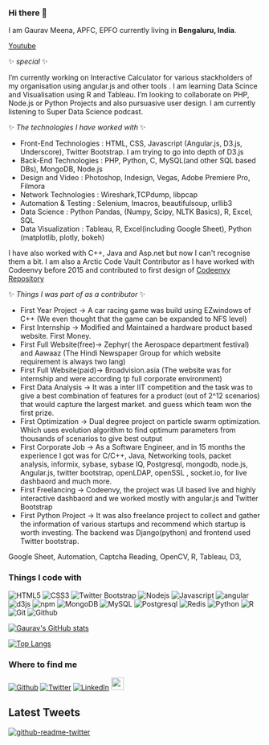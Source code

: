 ### Hi there 👋

<p>I am Gaurav Meena, APFC, EPFO currently living in <b>Bengaluru, India</b>. </p>

[Youtube](https://www.youtube.com/playlist?list=PLYc0L7KnQ0W2iRLYBktNK_94BBRZcTaDF)

 ✨ _special_ ✨ 
 
 I’m currently working on Interactive Calculator for various stackholders of my organisation using angular.js and other tools . I am learning Data Scince and Visualisation using R and Tableau. I’m looking to collaborate on PHP, Node.js or Python Projects and also pursuasive user design. I am currently listening to Super Data Science podcast.
 

 ✨ _The technologies I have worked with_ ✨
 - Front-End Technologies : HTML, CSS, Javascript (Angular.js, D3.js, Underscore), Twitter Bootstrap. I am trying to go into depth of D3.js 
 - Back-End Technologies  : PHP, Python, C, MySQL(and other SQL based DBs), MongoDB, Node.js
 - Design and Video       : Photoshop, Indesign, Vegas, Adobe Premiere Pro, Filmora
 - Network Technologies   : Wireshark,TCPdump, libpcap
 - Automation & Testing   : Selenium, Imacros, beautifulsoup, urllib3
 - Data Science           : Python Pandas, (Numpy, Scipy, NLTK Basics), R, Excel, SQL
 - Data Visualization     : Tableau, R, Excel(including Google Sheet), Python (matplotlib, plotly, bokeh)

I have also worked with C++, Java and Asp.net but now I can't recognise them a bit. I am also a Arctic Code Vault Contributor as I have worked with Codeenvy before 2015 and contributed to first design of [Codeenvy Repository](https://github.com/codenvy/codenvy)

✨ _Things I was part of as a contributor_ ✨
 - First Year Project      -> A car racing game was build using EZwindows of C++ (We even thought that the game can be expanded to NFS level)
 - First Internship        -> Modified and Maintained a hardware product based website. First Money.
 - First Full Website(free)-> Zephyr( the Aerospace department festival) and Aawaaz (The Hindi Newspaper Group for which website requirement is always two lang)
 - First Full Website(paid)-> Broadvision.asia (The website was for internship and were according tp full corporate environment)
 - First Data Analysis     -> It was a inter IIT competition and the task was to give a best combination of features for a product (out of 2^12 scenarios) that would capture the largest market. and guess which team won the first prize.
 - First Optimization      -> Dual degree project on particle swarm optimization. Which uses evolution algorithm to find optimum parameters from thousands of scenarios to give best output
 - First Corporate Job     -> As a Software Engineer, and in 15 months the experience I got was for C/C++, Java, Networking tools, packet analysis, informix, sybase, sybase IQ, Postgresql, mongodb, node.js, Angular.js, twitter bootstrap, openLDAP, openSSL , socket.io, for live dashbaord and much more.
 - First Freelancing       -> Codeenvy, the project was UI based live and highly interactive dashbaord and we worked mostly with angular.js and Twitter Bootstrap
 - First Python Project    -> It was also freelance project to collect and gather the information of various startups and recommend which startup is worth investing. The backend was Django(python) and frontend used Twitter bootstrap.

Google Sheet, Automation, Captcha Reading, OpenCV, R, Tableau, D3, 
     

<h3>Things I code with</h3>
<p>
  <img alt="HTML5" src="https://img.shields.io/badge/-HTML5-E34F26?style=flat-square&logo=html5&logoColor=white" />
  <img alt="CSS3" src="https://img.shields.io/badge/-CSS3-1572B6?style=flat-square&logo=css3" />
  <img alt="Twitter Bootstrap" src="https://img.shields.io/badge/-Bootstrap-563D7C?style=flat-square&logo=bootstrap" />
  <img alt="Nodejs" src="https://img.shields.io/badge/-Nodejs-43853d?style=flat-square&logo=Node.js&logoColor=white" />
  <img alt="Javascript" src="https://img.shields.io/badge/-JavaScript-black?style=flat-square&logo=javascript" />
  <img alt="angular" src="https://img.shields.io/badge/-Angular-DD0031?style=flat-square&logo=angular&logoColor=white" />
  <img alt="d3js" src="https://img.shields.io/badge/-D3.js-F9A03C?style=flat-square&logo=d3.js&logoColor=white" />
  <img alt="npm" src="https://img.shields.io/badge/-NPM-CB3837?style=flat-square&logo=npm&logoColor=white" />
  
  <img alt="MongoDB" src="https://img.shields.io/badge/-MongoDB-13aa52?style=flat-square&logo=mongodb&logoColor=white" />
  <img alt="MySQL" src="https://img.shields.io/badge/-MySQL-black?style=flat-square&logo=mysql" />
  <img alt="Postgresql" src="https://img.shields.io/badge/-PostgreSQL-336791?style=flat-square&logo=postgresql" />
  <img alt="Redis" src="https://img.shields.io/badge/-Redis-black?style=flat-square&logo=Redis" />
  

  <img alt="Python" src="https://img.shields.io/badge/-Python-black?style=flat-square&logo=Python" />
  <img alt="R" src="https://img.shields.io/badge/-R-276DC3?style=flat-square&logo=R&logoColor=white" />
  
  
  <img alt="Git" src="https://img.shields.io/badge/-Git-black?style=flat-square&logo=git" />
  <img alt="Github" src="https://img.shields.io/badge/-GitHub-181717?style=flat-square&logo=github" />
  
  
</p>

[![Gaurav's GitHub stats](https://github-readme-stats.vercel.app/api?username=gauravmeena0708)](https://github.com/gauravmeena0708/)



[![Top Langs](https://github-readme-stats.vercel.app/api/top-langs/?username=gauravmeena0708&layout=compact)](https://github.com/gauravmeena0708)

<h3>Where to find me</h3>
<p>	
	<a href="https://github.com/gauravmeena0708" target="_blank"><img alt="Github" src="https://img.shields.io/badge/GitHub-%2312100E.svg?&style=for-the-badge&logo=Github&logoColor=white" /></a> 
	<a href="https://twitter.com/gauravmeena0708" target="_blank"><img alt="Twitter" src="https://img.shields.io/badge/twitter-%231DA1F2.svg?&style=for-the-badge&logo=twitter&logoColor=white" /></a> 
	<a href="https://www.linkedin.com/in/gauravmeena0708" target="_blank"><img alt="LinkedIn" src="https://img.shields.io/badge/linkedin-%230077B5.svg?&style=for-the-badge&logo=linkedin&logoColor=white" /></a>
	<a href="https://www.instagram.com/gauravmeena0708/"><img src="https://img.shields.io/badge/instagram-%23E4405F.svg?&style=for-the-badge&logo=instagram&logoColor=white" height=25></a>
</p>

<h2>Latest Tweets</h2>
<p><a href="https://twitter.com/gauravmeena0708"><img src="https://github-readme-twitter.gazf.vercel.app/api?id=gauravmeena0708&amp;layout=wide" alt="github-readme-twitter"></a></p>

<!--
**gauravmeena0708/gauravmeena0708** is a ✨ _special_ ✨ repository because its `README.md` (this file) appears on your GitHub profile.

Here are some ideas to get you started:

- 🔭 I’m currently working on ...
- 🌱 I’m currently learning ...
- 👯 I’m looking to collaborate on ...
- 🤔 I’m looking for help with ...
- 💬 Ask me about ...
- 📫 How to reach me: ...
- 😄 Pronouns: ...
- ⚡ Fun fact: ...
-->
